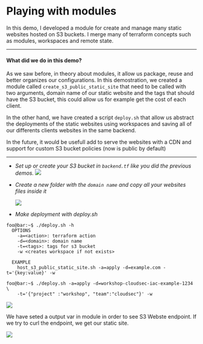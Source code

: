 # Playing with modules

In this demo, I developed a module for create and manage many static websites hosted on S3 buckets. I merge many of terraform concepts such as modules, workspaces and remote state.

---
#### What did we do in this demo?

As we saw before, in theory about modules, it allow us package, reuse and better organizes our configurations.
In this demostration, we created a module called `create_s3_public_static_site` that need to be called with two arguments, domain name of our static website and the tags that should have the S3 bucket, this could allow us for example get the cost of each client.

In the other hand, we have created a script `deploy.sh` that allow us abstract the deployments of the static websites using workspaces and saving all of our differents clients websites in the same backend.

In the future, it would be usefull add to serve the websites with a CDN and support for custom S3 bucket policies (now is public by default)

---

* *Set up or create your S3 bucket in `backend.tf` like you did the previous demos.*
    <image src="./images/create_bucket.png">

* *Create a new folder with the `domain name` and copy all your websites files inside it*

  <image src="./images/create_site_folder.gif">
  
* *Make deployment with deploy.sh*
```console
foo@bar:~$ ./deploy.sh -h
  OPTIONS
    -a=<action>: terraform action
    -d=<domain>: domain name
    -t=<tags>: tags for s3 bucket
    -w <creates workspace if not exists>

  EXAMPLE
    host_s3_public_static_site.sh -a=apply -d=example.com -t='{key:value}' -w
```

```console
foo@bar:~$ ./deploy.sh -a=apply -d=workshop-cloudsec-iac-example-1234 \
    -t='{"project" :"workshop", "team":"cloudsec"}' -w
```
  
  <image src="./images/applied.png">
  
  We have seted a output var in module in order to see S3 Webste endpoint. If we try to curl the endpoint, we get our static site.
  
  
  <image src="./images/curl.gif">
  
  
  
